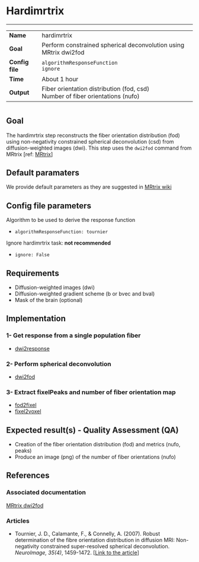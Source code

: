 # Hardimrtrix
---

|                |                                                       |
|----------------|-------------------------------------------------------|
|**Name**        | hardimrtrix                                           |
|**Goal**        | Perform constrained spherical deconvolution using MRtrix dwi2fod |
|**Config file** | `algorithmResponseFunction` <br> `ignore`                                              |
|**Time**        | About 1 hour                                          |
|**Output**      | Fiber orientation distribution (fod, csd) <br> Number of fiber orientations (nufo) <br> |

#

## Goal

The hardimrtrix step reconstructs the fiber orientation distribution (fod) using non-negativity constrained spherical deconvolution (csd) from diffusion-weighted images (dwi). 
This step uses the `dwi2fod` command from MRtrix [ref: <a href="https://github.com/MRtrix3/mrtrix3/wiki/dwi2fod" target="_blank">MRtrix</a>]

## Default paramaters

We provide default parameters as they are suggested in <a href="https://github.com/MRtrix3/mrtrix3/wiki/dwi2fod" target="_blank">MRtrix wiki</a>

## Config file parameters

Algorithm to be used to derive the response function

- `algorithmResponseFunction: tournier`

Ignore hardimrtrix task: **not recommended**

- `ignore: False`


## Requirements

- Diffusion-weighted images (dwi)
- Diffusion-weighted gradient scheme (b or bvec and bval)
- Mask of the brain (optional)

## Implementation

### 1- Get response from a single population fiber

- <a href="https://github.com/MRtrix3/mrtrix3/wiki/dwi2response" target="_blank">dwi2response</a>

### 2- Perform spherical deconvolution

- <a href="https://github.com/MRtrix3/mrtrix3/wiki/dwi2fod" target="_blank">dwi2fod</a>

### 3- Extract fixelPeaks and number of fiber orientation map 

- <a href="https://github.com/MRtrix3/mrtrix3/wiki/fod2fixel" target="_blank">fod2fixel</a>
- <a href="https://github.com/MRtrix3/mrtrix3/wiki/fixel2voxel" target="_blank">fixel2voxel</a>

## Expected result(s) - Quality Assessment (QA)

- Creation of the fiber orientation distribution (fod) and metrics (nufo, peaks)
- Produce an image (png) of the number of fiber orientations (nufo)

## References

### Associated documentation

<a href="https://github.com/MRtrix3/mrtrix3/wiki/dwi2fod" target="_blank">MRtrix dwi2fod</a>

### Articles

- Tournier, J. D., Calamante, F., & Connelly, A. (2007). Robust determination of the fibre orientation distribution in diffusion MRI: Non-negativity constrained super-resolved spherical deconvolution. *NeuroImage, 35(4)*, 1459-1472. [<a href="http://www.ncbi.nlm.nih.gov/pubmed/17379540" target="_blank">Link to the article</a>]

